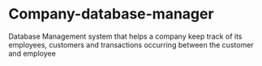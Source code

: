 # Company-database-manager
Database Management system that helps a company keep track of its employees, customers and transactions occurring between the customer and employee
